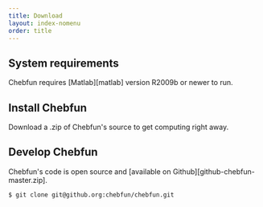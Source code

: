 ```yaml
---
title: Download
layout: index-nomenu
order: title
---
```


## System requirements

Chebfun requires [Matlab][matlab] version R2009b or newer to run.

## Install Chebfun

Download a .zip of Chebfun's source to get computing right away.

## Develop Chebfun

Chebfun's code is open source and
[available on Github][github-chebfun-master.zip].

```
$ git clone git@github.org:chebfun/chebfun.git
```
